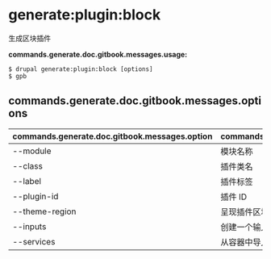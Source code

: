 # generate:plugin:block
生成区块插件

**commands.generate.doc.gitbook.messages.usage:**
```
$ drupal generate:plugin:block [options]
$ gpb  
```

## commands.generate.doc.gitbook.messages.options
commands.generate.doc.gitbook.messages.option | commands.generate.doc.gitbook.messages.details
-------|-------------
--module | 模块名称
--class | 插件类名
--label | 插件标签
--plugin-id | 插件 ID
--theme-region | 呈现插件区块的主题区域
--inputs | 创建一个输入表单
--services | 从容器中导入服务
